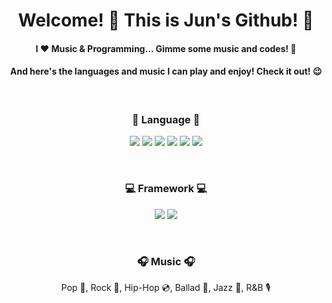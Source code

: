 <h1 align="center"> Welcome! 👋  This is Jun's Github! 🎉 </h1>
<h4 align="center">I ❤ Music & Programming... Gimme some music and codes! 🤩</h4>
<h4 align="center">And here's the languages and music I can play and enjoy! Check it out! 😉</h4>
<br>
<h3 align="center">📄 Language 📄</h3>
<p align="center">
  <img src="https://img.shields.io/badge/Python-3776AB?style=flat-square&logo=Python&logoColor=white"/> <img src="https://img.shields.io/badge/C-A8B9CC?style=flat-square&logo=C&logoColor=black"/> <img src="https://img.shields.io/badge/C++-00599C?style=flat-square&logo=C%2B%2B&logoColor=white"/> <img src="https://img.shields.io/badge/Java-007396?style=flat-square&logo=Java&logoColor=white"/> <img src="https://img.shields.io/badge/JavaScript-F7DF1E?style=flat-square&logo=JavaScript&logoColor=black"/> <img src="https://img.shields.io/badge/jQuery-0769AD?style=flat-square&logo=jQuery&logoColor=white"/>
</p>
<br>
<h3 align="center">💻 Framework 💻</h3>
<p align="center">
  <img src="https://img.shields.io/badge/Djago-092E20?style=flat-square&logo=Djago&logoColor=white"/> <img src="https://img.shields.io/badge/Bootstrap-7952B3?style=flat-square&logo=Bootstrap&logoColor=white"/>
</p>
<br>
<h3 align="center">🎧 Music 🎧</h3>
<p align="center">
  Pop 🎵, Rock 🎸, Hip-Hop 💿, Ballad 🎹, Jazz 🎺, R&B 🎙
</p>
